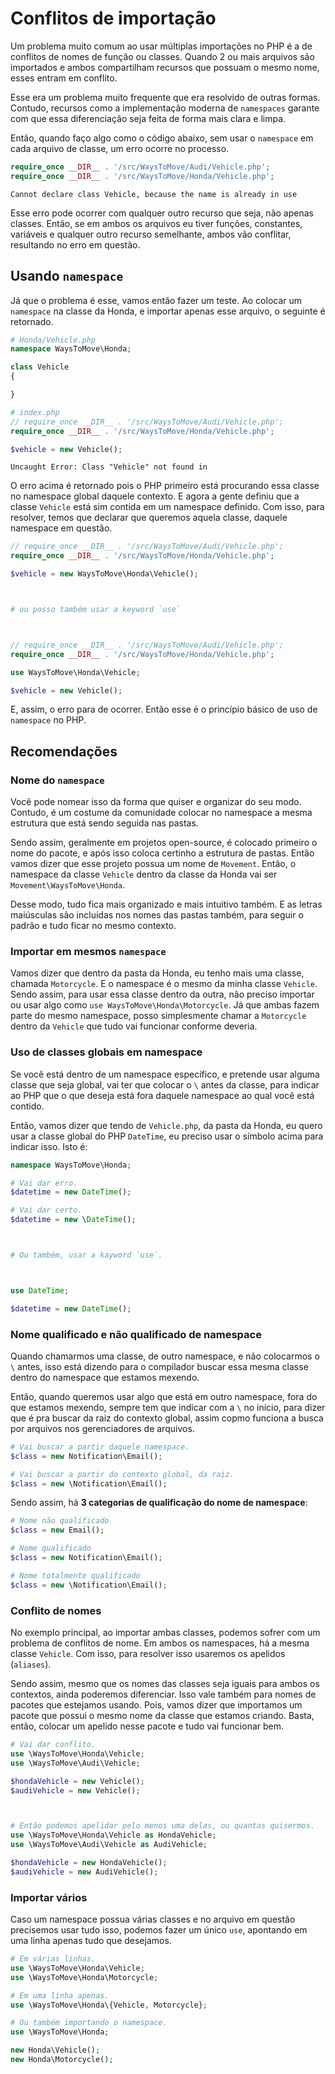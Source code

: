 # Conflitos de importação

Um problema muito comum ao usar múltiplas importações no PHP é a de conflitos de nomes de função ou classes. Quando 2 ou mais arquivos são importados e ambos compartilham recursos que possuam o mesmo nome, esses entram em conflito.

Esse era um problema muito frequente que era resolvido de outras formas. Contudo, recursos como a implementação moderna de `namespaces` garante com que essa diferenciação seja feita de forma mais clara e limpa.

Então, quando faço algo como o código abaixo, sem usar o `namespace` em cada arquivo de classe, um erro ocorre no processo.

```php
require_once __DIR__ . '/src/WaysToMove/Audi/Vehicle.php';
require_once __DIR__ . '/src/WaysToMove/Honda/Vehicle.php';
```
```
Cannot declare class Vehicle, because the name is already in use
```

Esse erro pode ocorrer com qualquer outro recurso que seja, não apenas classes. Então, se em ambos os arquivos eu tiver funções, constantes, variáveis e qualquer outro recurso semelhante, ambos vão conflitar, resultando no erro em questão.

## Usando `namespace`

Já que o problema é esse, vamos então fazer um teste. Ao colocar um `namespace` na classe da Honda, e importar apenas esse arquivo, o seguinte é retornado.

```php
# Honda/Vehicle.php
namespace WaysToMove\Honda;

class Vehicle
{

}

# index.php
// require_once __DIR__ . '/src/WaysToMove/Audi/Vehicle.php';
require_once __DIR__ . '/src/WaysToMove/Honda/Vehicle.php';

$vehicle = new Vehicle();
```
```
Uncaught Error: Class "Vehicle" not found in
```

O erro acima é retornado pois o PHP primeiro está procurando essa classe no namespace global daquele contexto. E agora a gente definiu que a classe `Vehicle` está sim contida em um namespace definido. Com isso, para resolver, temos que declarar que queremos aquela classe, daquele namespace em questão.

```php
// require_once __DIR__ . '/src/WaysToMove/Audi/Vehicle.php';
require_once __DIR__ . '/src/WaysToMove/Honda/Vehicle.php';

$vehicle = new WaysToMove\Honda\Vehicle();



# ou posso também usar a keyword `use`



// require_once __DIR__ . '/src/WaysToMove/Audi/Vehicle.php';
require_once __DIR__ . '/src/WaysToMove/Honda/Vehicle.php';

use WaysToMove\Honda\Vehicle;

$vehicle = new Vehicle();
```

E, assim, o erro para de ocorrer. Então esse é o princípio básico de uso de `namespace` no PHP.

## Recomendações

### Nome do `namespace`

Você pode nomear isso da forma que quiser e organizar do seu modo. Contudo, é um costume da comunidade colocar no namespace a mesma estrutura que está sendo seguida nas pastas.

Sendo assim, geralmente em projetos open-source, é colocado primeiro o nome do pacote, e após isso coloca certinho a estrutura de pastas. Então vamos dizer que esse projeto possua um nome de `Movement`. Então, o namespace da classe `Vehicle` dentro da classe da Honda vai ser `Movement\WaysToMove\Honda`.

Desse modo, tudo fica mais organizado e mais intuitivo também. E as letras maiúsculas são incluídas nos nomes das pastas também, para seguir o padrão e tudo ficar no mesmo contexto.

### Importar em mesmos `namespace`

Vamos dizer que dentro da pasta da Honda, eu tenho mais uma classe, chamada `Motorcycle`. E o namespace é o mesmo da minha classe `Vehicle`. Sendo assim, para usar essa classe dentro da outra, não preciso importar ou usar algo como `use WaysToMove\Honda\Motorcycle`. Já que ambas fazem parte do mesmo namespace, posso simplesmente chamar a `Motorcycle` dentro da `Vehicle` que tudo vai funcionar conforme deveria.

### Uso de classes globais em namespace

Se você está dentro de um namespace específico, e pretende usar alguma classe que seja global, vai ter que colocar o `\` antes da classe, para indicar ao PHP que o que deseja está fora daquele namespace ao qual você está contido.

Então, vamos dizer que tendo de `Vehicle.php`, da pasta da Honda, eu quero usar a classe global do PHP `DateTime`, eu preciso usar o símbolo acima para indicar isso. Isto é:

```php
namespace WaysToMove\Honda;

# Vai dar erro.
$datetime = new DateTime();

# Vai dar certo.
$datetime = new \DateTime();



# Ou também, usar a kayword `use`.



use DateTime;

$datetime = new DateTime();
```

### Nome qualificado e não qualificado de namespace

Quando chamarmos uma classe, de outro namespace, e não colocarmos o `\` antes, isso está dizendo para o compilador buscar essa mesma classe dentro do namespace que estamos mexendo.

Então, quando queremos usar algo que está em outro namespace, fora do que estamos mexendo, sempre tem que indicar com a `\` no início, para dizer que é pra buscar da raiz do contexto global, assim copmo funciona a busca por arquivos nos gerenciadores de arquivos.

```php
# Vai buscar a partir daquele namespace.
$class = new Notification\Email();

# Vai buscar a partir do contexto global, da raiz.
$class = new \Notification\Email();
```

Sendo assim, há **3 categorias de qualificação do nome de namespace**:

```php
# Nome não qualificado
$class = new Email();

# Nome qualificado
$class = new Notification\Email();

# Nome totalmente qualificado
$class = new \Notification\Email();
```

### Conflito de nomes

No exemplo principal, ao importar ambas classes, podemos sofrer com um problema de conflitos de nome. Em ambos os namespaces, há a mesma classe `Vehicle`. Com isso, para resolver isso usaremos os apelidos (`aliases`).

Sendo assim, mesmo que os nomes das classes seja iguais para ambos os contextos, ainda poderemos diferenciar. Isso vale também para nomes de pacotes que estejamos usando. Pois, vamos dizer que importamos um pacote que possui o mesmo nome da classe que estamos criando. Basta, então, colocar um apelido nesse pacote e tudo vai funcionar bem.

```php
# Vai dar conflito.
use \WaysToMove\Honda\Vehicle;
use \WaysToMove\Audi\Vehicle;

$hondaVehicle = new Vehicle();
$audiVehicle = new Vehicle();



# Então podemos apelidar pelo menos uma delas, ou quantas quisermos.
use \WaysToMove\Honda\Vehicle as HondaVehicle;
use \WaysToMove\Audi\Vehicle as AudiVehicle;

$hondaVehicle = new HondaVehicle();
$audiVehicle = new AudiVehicle();
```

### Importar vários

Caso um namespace possua várias classes e no arquivo em questão precisemos usar tudo isso, podemos fazer um único `use`, apontando em uma linha apenas tudo que desejamos.

```php
# Em várias linhas.
use \WaysToMove\Honda\Vehicle;
use \WaysToMove\Honda\Motorcycle;

# Em uma linha apenas.
use \WaysToMove\Honda\{Vehicle, Motorcycle};

# Ou também importando o namespace.
use \WaysToMove\Honda;

new Honda\Vehicle();
new Honda\Motorcycle();
```
